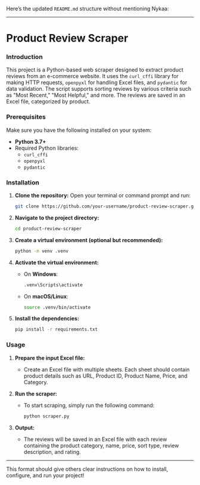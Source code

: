 Here’s the updated `README.md` structure without mentioning Nykaa:

---

# Product Review Scraper

### Introduction
This project is a Python-based web scraper designed to extract product reviews from an e-commerce website. It uses the `curl_cffi` library for making HTTP requests, `openpyxl` for handling Excel files, and `pydantic` for data validation. The script supports sorting reviews by various criteria such as "Most Recent," "Most Helpful," and more. The reviews are saved in an Excel file, categorized by product.

### Prerequisites

Make sure you have the following installed on your system:

- **Python 3.7+**
- Required Python libraries:
  - `curl_cffi`
  - `openpyxl`
  - `pydantic`

### Installation

1. **Clone the repository:**
   Open your terminal or command prompt and run:
   ```bash
   git clone https://github.com/your-username/product-review-scraper.git
   ```

2. **Navigate to the project directory:**
   ```bash
   cd product-review-scraper
   ```

3. **Create a virtual environment (optional but recommended):**
   ```bash
   python -m venv .venv
   ```

4. **Activate the virtual environment:**
   - On **Windows**:
     ```bash
     .venv\Scripts\activate
     ```
   - On **macOS/Linux**:
     ```bash
     source .venv/bin/activate
     ```

5. **Install the dependencies:**
   ```bash
   pip install -r requirements.txt
   ```

### Usage

1. **Prepare the input Excel file:**
   - Create an Excel file with multiple sheets. Each sheet should contain product details such as URL, Product ID, Product Name, Price, and Category.

2. **Run the scraper:**
   - To start scraping, simply run the following command:
     ```bash
     python scraper.py
     ```

3. **Output:**
   - The reviews will be saved in an Excel file with each review containing the product category, name, price, sort type, review description, and rating.

---

This format should give others clear instructions on how to install, configure, and run your project!
